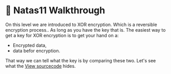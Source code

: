 # 🔐 Natas11 Walkthrough
On this level we are introduced to XOR encryption. Which is a reversible encryption process.. As long as you have the key that is. The easiest way to get a key for XOR encryption is to get your hand on a:
- Encrypted data,
- data befor encryption.

That way we can tell what the key is by comparing these two. Let's see what the [View sourcecode](http://natas11.natas.labs.overthewire.org/index-source.html) hides.